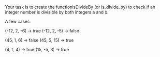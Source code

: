 Your task is to create the functionisDivideBy (or is_divide_by) to check if an integer number is divisible by both integers a and b.

A few cases:

(-12, 2, -6) -> true
(-12, 2, -5) -> false

(45, 1, 6) -> false
(45, 5, 15) -> true

(4, 1, 4) -> true
(15, -5, 3) -> true
